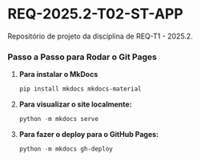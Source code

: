 # REQ-2025.2-T02-ST-APP
Repositório de projeto da disciplina de REQ-T1 - 2025.2.

###  Passo a Passo para Rodar o Git Pages

1.  **Para instalar o MkDocs**
    ```powershell
    pip install mkdocs mkdocs-material
    ```


2.  **Para visualizar o site localmente:**
    ```powershell
    python -m mkdocs serve
    ```

3.  **Para fazer o deploy para o GitHub Pages:**
    ```powershell
    python -m mkdocs gh-deploy
    ```